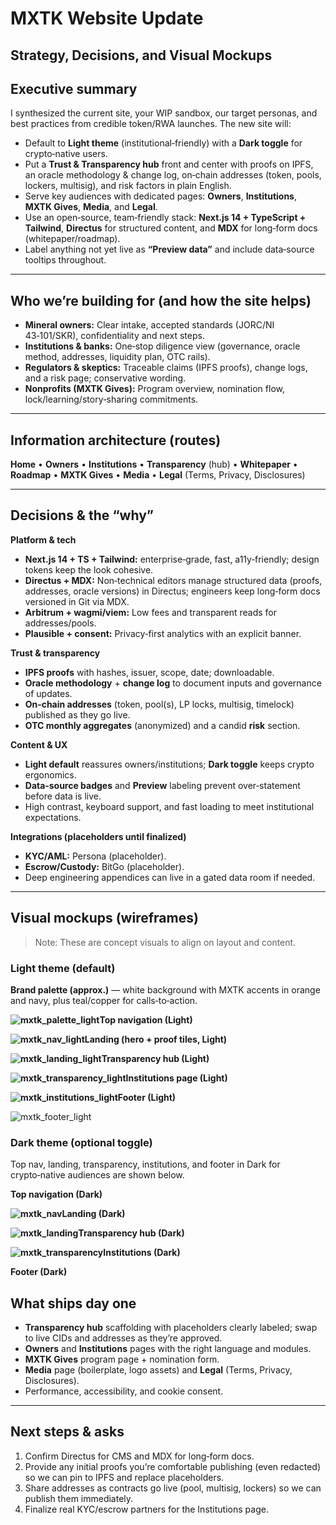 # MXTK Website Update

## &#x20;Strategy, Decisions, and Visual Mockups

## Executive summary

I synthesized the current site, your WIP sandbox, our target personas, and best practices from credible token/RWA launches. The new site will:

- Default to **Light theme** (institutional‑friendly) with a **Dark toggle** for crypto‑native users.
- Put a **Trust & Transparency hub** front and center with proofs on IPFS, an oracle methodology & change log, on‑chain addresses (token, pools, lockers, multisig), and risk factors in plain English.
- Serve key audiences with dedicated pages: **Owners**, **Institutions**, **MXTK Gives**, **Media**, and **Legal**.
- Use an open‑source, team‑friendly stack: **Next.js 14 + TypeScript + Tailwind**, **Directus** for structured content, and **MDX** for long‑form docs (whitepaper/roadmap).
- Label anything not yet live as **“Preview data”** and include data‑source tooltips throughout.

---

## Who we’re building for (and how the site helps)

- **Mineral owners:** Clear intake, accepted standards (JORC/NI 43‑101/SKR), confidentiality and next steps.
- **Institutions & banks:** One‑stop diligence view (governance, oracle method, addresses, liquidity plan, OTC rails).
- **Regulators & skeptics:** Traceable claims (IPFS proofs), change logs, and a risk page; conservative wording.
- **Nonprofits (MXTK Gives):** Program overview, nomination flow, lock/learning/story‑sharing commitments.

---

## Information architecture (routes)

**Home** • **Owners** • **Institutions** • **Transparency** (hub) • **Whitepaper** • **Roadmap** • **MXTK Gives** • **Media** • **Legal** (Terms, Privacy, Disclosures)

---

## Decisions & the “why”

**Platform & tech**

- **Next.js 14 + TS + Tailwind:** enterprise‑grade, fast, a11y‑friendly; design tokens keep the look cohesive.
- **Directus + MDX:** Non‑technical editors manage structured data (proofs, addresses, oracle versions) in Directus; engineers keep long‑form docs versioned in Git via MDX.
- **Arbitrum + wagmi/viem:** Low fees and transparent reads for addresses/pools.
- **Plausible + consent:** Privacy‑first analytics with an explicit banner.

**Trust & transparency**

- **IPFS proofs** with hashes, issuer, scope, date; downloadable.
- **Oracle methodology** + **change log** to document inputs and governance of updates.
- **On‑chain addresses** (token, pool(s), LP locks, multisig, timelock) published as they go live.
- **OTC monthly aggregates** (anonymized) and a candid **risk** section.

**Content & UX**

- **Light default** reassures owners/institutions; **Dark toggle** keeps crypto ergonomics.
- **Data‑source badges** and **Preview** labeling prevent over‑statement before data is live.
- High contrast, keyboard support, and fast loading to meet institutional expectations.

**Integrations (placeholders until finalized)**

- **KYC/AML:** Persona (placeholder).
- **Escrow/Custody:** BitGo (placeholder).
- Deep engineering appendices can live in a gated data room if needed.

---

## Visual mockups (wireframes)

> Note: These are concept visuals to align on layout and content.

### Light theme (default)

**Brand palette (approx.)** — white background with MXTK accents in orange and navy, plus teal/copper for calls‑to‑action.

**![mxtk_palette_light](/Users/leorami/Development/mxtk-site/Mockups/mxtk_palette_light.png)Top navigation (Light)**

**![mxtk_nav_light](/Users/leorami/Development/mxtk-site/Mockups/mxtk_nav_light.png)Landing (hero + proof tiles, Light)**

**![mxtk_landing_light](/Users/leorami/Development/mxtk-site/Mockups/mxtk_landing_light.png)Transparency hub (Light)**

**![mxtk_transparency_light](/Users/leorami/Development/mxtk-site/Mockups/mxtk_transparency_light.png)Institutions page (Light)**

**![mxtk_institutions_light](/Users/leorami/Development/mxtk-site/Mockups/mxtk_institutions_light.png)Footer (Light)**

![mxtk_footer_light](/Users/leorami/Development/mxtk-site/Mockups/mxtk_footer_light.png)


### Dark theme (optional toggle)

Top nav, landing, transparency, institutions, and footer in Dark for crypto‑native audiences are shown below.

**Top navigation (Dark)**

**![mxtk_nav](/Users/leorami/Development/mxtk-site/Mockups/mxtk_nav.png)Landing (Dark)**

**![mxtk_landing](/Users/leorami/Development/mxtk-site/Mockups/mxtk_landing.png)Transparency hub (Dark)**

**![mxtk_transparency](/Users/leorami/Development/mxtk-site/Mockups/mxtk_transparency.png)Institutions (Dark)**

**Footer (Dark)**




## What ships day one

- **Transparency hub** scaffolding with placeholders clearly labeled; swap to live CIDs and addresses as they’re approved.
- **Owners** and **Institutions** pages with the right language and modules.
- **MXTK Gives** program page + nomination form.
- **Media** page (boilerplate, logo assets) and **Legal** (Terms, Privacy, Disclosures).
- Performance, accessibility, and cookie consent.

---

## Next steps & asks

1. Confirm Directus for CMS and MDX for long‑form docs.
2. Provide any initial proofs you’re comfortable publishing (even redacted) so we can pin to IPFS and replace placeholders.
3. Share addresses as contracts go live (pool, multisig, lockers) so we can publish them immediately.
4. Finalize real KYC/escrow partners for the Institutions page.

